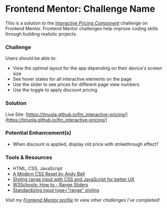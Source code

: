 # Frontend Mentor: Challenge Name
This is a solution to the _[Interactive Pricing Component](https://www.frontendmentor.io/challenges/interactive-pricing-component-t0m8PIyY8)_ challenge on Frontend Mentor. Frontend Mentor challenges help improve coding skills through building realistic projects.


### Challenge
Users should be able to:
- View the optimal layout for the app depending on their device's screen size
- See hover states for all interactive elements on the page
- Use the slider to see prices for different page view numbers
- Use the toggle to apply discount pricing


### Solution
Live Site: [https://tinuola.github.io/fm_interactive-pricing/](https://tinuola.github.io/fm_interactive-pricing/)


### Potential Enhancement(s)
- When discount is applied, display old price with strikethrough effect?


### Tools & Resources
- HTML, CSS, JavaScript
- [A Modern CSS Reset by Andy Bell](https://piccalil.li/blog/a-modern-css-reset/)
- [Styling range input with CSS and JavaScript for better UX](https://nikitahl.com/style-range-input-css)
- [W3Schools: How to - Range Sliders](https://www.w3schools.com/howto/howto_js_rangeslider.asp)
- [Standardizing input type="range" styling](https://dev.to/richiksc/standardizing-input-type-range-styling-3lkl)


_Visit my [Frontend Mentor profile](https://www.frontendmentor.io/profile/tinuola) to view other challenges I've completed!_